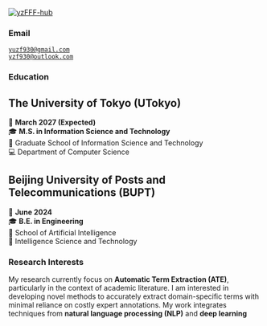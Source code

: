 [![yzFFF-hub](https://img.shields.io/badge/XX-github-blue?logo=github)](https://github.com//yzFFF-hub)

### Email  
<code>yuzf930@gmail.com</code>  
<code>yzf930@outlook.com</code>

[//]: # (#### Education  )

[//]: # (**XX University**, Master of XX &#40;XX – XX&#41;  )

[//]: # (• GPA: XX/XX  )

[//]: # ()
[//]: # (**XX University**, Exchange student <br>  )

[//]: # (• As a XX, represented my college as an outstanding student for a XX exchange program.  )

[//]: # ()
[//]: # (**XX University**, Honours Bachelor of XX &#40;XX – XX&#41;  )

[//]: # (• GPA: XX/XX &#40;top XX%&#41;  )
### Education

## The University of Tokyo (UTokyo)
📅 **March 2027 (Expected)**  
🎓 **M.S. in Information Science and Technology**  
🏫 Graduate School of Information Science and Technology  
💻 Department of Computer Science

## Beijing University of Posts and Telecommunications (BUPT)
📅 **June 2024**  
🎓 **B.E. in Engineering**  
🏫 School of Artificial Intelligence  
🤖 Intelligence Science and Technology

### Research Interests  
My research currently focus on **Automatic Term Extraction (ATE)**, particularly in the context of academic literature. I am interested in developing novel methods to accurately extract domain-specific terms with minimal reliance on costly expert annotations. My work integrates techniques from **natural language processing (NLP)** and **deep learning**